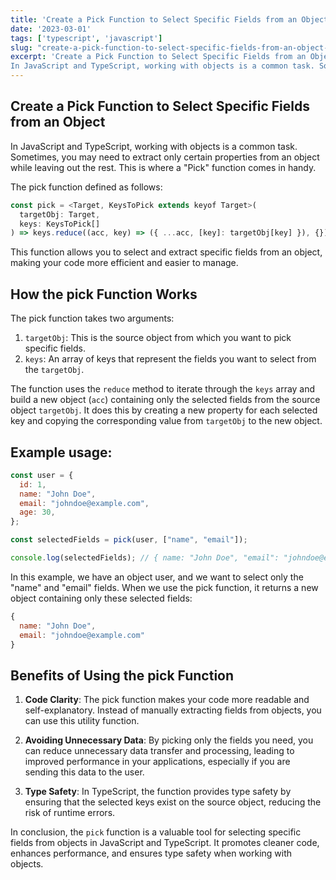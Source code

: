 ```yaml
---
title: 'Create a Pick Function to Select Specific Fields from an Object with TypeScript'
date: '2023-03-01'
tags: ['typescript', 'javascript']
slug: "create-a-pick-function-to-select-specific-fields-from-an-object-with-typescript"
excerpt: 'Create a Pick Function to Select Specific Fields from an Object
In JavaScript and TypeScript, working with objects is a common task. Sometimes, you may need to extract only certain properties from an object while leaving out the rest. This is where a "Pick" function comes in handy.'
---
```


## Create a Pick Function to Select Specific Fields from an Object

In JavaScript and TypeScript, working with objects is a common task. Sometimes, you may need to extract only certain properties from an object while leaving out the rest. This is where a "Pick" function comes in handy.

The pick function defined as follows:

```js
const pick = <Target, KeysToPick extends keyof Target>(
  targetObj: Target,
  keys: KeysToPick[]
) => keys.reduce((acc, key) => ({ ...acc, [key]: targetObj[key] }), {})
```

This function allows you to select and extract specific fields from an object, making your code more efficient and easier to manage.

## How the pick Function Works
The pick function takes two arguments:
1. `targetObj`: This is the source object from which you want to pick specific fields.
2. `keys`: An array of keys that represent the fields you want to select from the `targetObj`.

The function uses the `reduce` method to iterate through the `keys` array and build a new object (`acc`) containing only the selected fields from the source object `targetObj`. It does this by creating a new property for each selected key and copying the corresponding value from `targetObj` to the new object.

## Example usage:
```js
const user = {
  id: 1,
  name: "John Doe",
  email: "johndoe@example.com",
  age: 30,
};

const selectedFields = pick(user, ["name", "email"]);

console.log(selectedFields); // { name: "John Doe", "email": "johndoe@example.com" }
```

In this example, we have an object user, and we want to select only the "name" and "email" fields. When we use the pick function, it returns a new object containing only these selected fields:

```javascript
{
  name: "John Doe",
  email: "johndoe@example.com"
}
```

## Benefits of Using the pick Function
1. **Code Clarity**: The pick function makes your code more readable and self-explanatory. Instead of manually extracting fields from objects, you can use this utility function.

2. **Avoiding Unnecessary Data**: By picking only the fields you need, you can reduce unnecessary data transfer and processing, leading to improved performance in your applications, especially if you are sending this data to the user.

3. **Type Safety**: In TypeScript, the function provides type safety by ensuring that the selected keys exist on the source object, reducing the risk of runtime errors.

In conclusion, the `pick` function is a valuable tool for selecting specific fields from objects in JavaScript and TypeScript. It promotes cleaner code, enhances performance, and ensures type safety when working with objects.